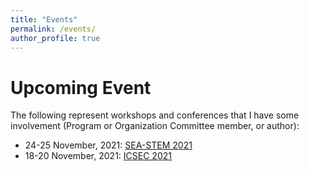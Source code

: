 ```yaml
---
title: "Events"
permalink: /events/
author_profile: true
---
```

Upcoming Event
====
The following represent workshops and conferences that I have some involvement (Program or Organization Committee member, or author): 

* 24-25 November, 2021: [SEA-STEM 2021](https://stem.psu.ac.th/)
* 18-20 November, 2021: [ICSEC 2021](https://ict.up.ac.th/icsec2021/)

